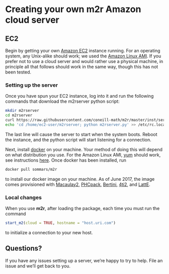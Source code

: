 # Creating your own **m2r** Amazon cloud server

## EC2

Begin by getting your own [Amazon EC2](https://aws.amazon.com/ec2/)
instance running. For an operating system, any Unix-alike should work;
we used the [Amazon Linux
AMI](https://aws.amazon.com/amazon-linux-ami/). If you prefer not to use
a cloud server and would rather use a physical machine, in principle all
that follows should work in the same way, though this has not been
tested.

### Setting up the server

Once you have spun your EC2 instance, log into it and run the following
commands that download the m2rserver python script:

``` bash
mkdir m2rserver
cd m2rserver
curl https://raw.githubusercontent.com/coneill-math/m2r/master/inst/server/m2rserver.py > m2rserver.py
echo 'cd /home/ec2-user/m2rserver; python m2rserver.py' >> /etc/rc.local
```

<!-- Using your favorite text editor, in the file `/etc/rc.local`, add the -->
<!-- following line -->
<!-- ```{bash eval=FALSE} -->
<!-- cd /home/ec2-user/m2rserver; python m2rserver.py -->
<!-- ``` -->

The last line will cause the server to start when the system boots.
Reboot the instance, and the python script will start listening for a
connection.

Next, install [docker](https://www.docker.com) on your machine. Your
method of doing this will depend on what distribution you use. For the
Amazon Linux AMI,
[yum](https://en.wikipedia.org/wiki/Yellowdog_Updater,_Modified) should
work, see instructions
[here](https://docs.docker.com/engine/installation/linux/centos/). Once
docker has been installed, run

``` bash
docker pull sommars/m2r
```

to install our docker image on your machine. As of June 2017, the image
comes provisioned with [Macaulay2](https://www.macaulay2.com),
[PHCpack](http://homepages.math.uic.edu/~jan/download.html),
[Bertini](https://bertini.nd.edu), [4ti2](http://www.4ti2.de), and
[LattE](https://www.math.ucdavis.edu/~latte/).

### Local changes

When you use **m2r**, after loading the package, each time you must run
the command

``` r
start_m2(cloud = TRUE, hostname = "host.uri.com")
```

to initialize a connection to your new host.

## Questions?

If you have any issues setting up a server, we’re happy to try to help.
File an issue and we’ll get back to you.
